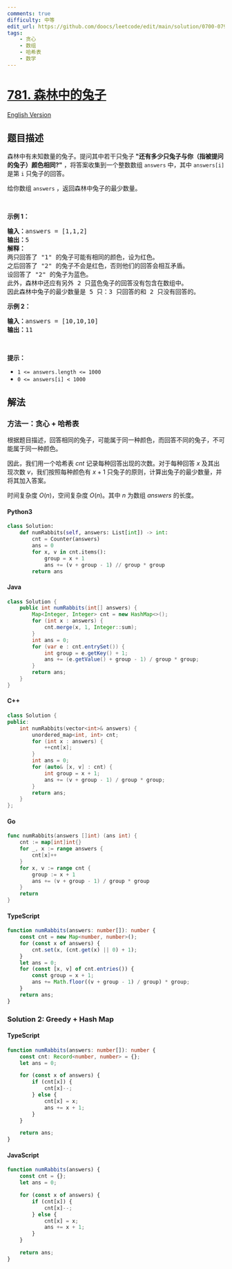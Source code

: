 ```yaml
---
comments: true
difficulty: 中等
edit_url: https://github.com/doocs/leetcode/edit/main/solution/0700-0799/0781.Rabbits%20in%20Forest/README.md
tags:
    - 贪心
    - 数组
    - 哈希表
    - 数学
---
```


<!-- problem:start -->

# [781. 森林中的兔子](https://leetcode.cn/problems/rabbits-in-forest)

[English Version](/solution/0700-0799/0781.Rabbits%20in%20Forest/README_EN.md)

## 题目描述

<!-- description:start -->

<p>森林中有未知数量的兔子。提问其中若干只兔子<strong> "还有多少只兔子与你（指被提问的兔子）颜色相同?"</strong> ，将答案收集到一个整数数组 <code>answers</code> 中，其中 <code>answers[i]</code> 是第 <code>i</code> 只兔子的回答。</p>

<p>给你数组 <code>answers</code> ，返回森林中兔子的最少数量。</p>

<p>&nbsp;</p>

<p><strong>示例 1：</strong></p>

<pre>
<strong>输入：</strong>answers = [1,1,2]
<strong>输出：</strong>5
<strong>解释：</strong>
两只回答了 "1" 的兔子可能有相同的颜色，设为红色。 
之后回答了 "2" 的兔子不会是红色，否则他们的回答会相互矛盾。
设回答了 "2" 的兔子为蓝色。 
此外，森林中还应有另外 2 只蓝色兔子的回答没有包含在数组中。 
因此森林中兔子的最少数量是 5 只：3 只回答的和 2 只没有回答的。
</pre>

<p><strong>示例 2：</strong></p>

<pre>
<strong>输入：</strong>answers = [10,10,10]
<strong>输出：</strong>11
</pre>

<p>&nbsp;</p>

<p><strong>提示：</strong></p>

<ul>
	<li><code>1 &lt;= answers.length &lt;= 1000</code></li>
	<li><code>0 &lt;= answers[i] &lt; 1000</code></li>
</ul>

<!-- description:end -->

## 解法

<!-- solution:start -->

### 方法一：贪心 + 哈希表

根据题目描述，回答相同的兔子，可能属于同一种颜色，而回答不同的兔子，不可能属于同一种颜色。

因此，我们用一个哈希表 $\textit{cnt}$ 记录每种回答出现的次数。对于每种回答 $x$ 及其出现次数 $v$，我们按照每种颜色有 $x + 1$ 只兔子的原则，计算出兔子的最少数量，并将其加入答案。

时间复杂度 $O(n)$，空间复杂度 $O(n)$。其中 $n$ 为数组 $\textit{answers}$ 的长度。

<!-- tabs:start -->

#### Python3

```python
class Solution:
    def numRabbits(self, answers: List[int]) -> int:
        cnt = Counter(answers)
        ans = 0
        for x, v in cnt.items():
            group = x + 1
            ans += (v + group - 1) // group * group
        return ans
```

#### Java

```java
class Solution {
    public int numRabbits(int[] answers) {
        Map<Integer, Integer> cnt = new HashMap<>();
        for (int x : answers) {
            cnt.merge(x, 1, Integer::sum);
        }
        int ans = 0;
        for (var e : cnt.entrySet()) {
            int group = e.getKey() + 1;
            ans += (e.getValue() + group - 1) / group * group;
        }
        return ans;
    }
}
```

#### C++

```cpp
class Solution {
public:
    int numRabbits(vector<int>& answers) {
        unordered_map<int, int> cnt;
        for (int x : answers) {
            ++cnt[x];
        }
        int ans = 0;
        for (auto& [x, v] : cnt) {
            int group = x + 1;
            ans += (v + group - 1) / group * group;
        }
        return ans;
    }
};
```

#### Go

```go
func numRabbits(answers []int) (ans int) {
	cnt := map[int]int{}
	for _, x := range answers {
		cnt[x]++
	}
	for x, v := range cnt {
		group := x + 1
		ans += (v + group - 1) / group * group
	}
	return
}
```

#### TypeScript

```ts
function numRabbits(answers: number[]): number {
    const cnt = new Map<number, number>();
    for (const x of answers) {
        cnt.set(x, (cnt.get(x) || 0) + 1);
    }
    let ans = 0;
    for (const [x, v] of cnt.entries()) {
        const group = x + 1;
        ans += Math.floor((v + group - 1) / group) * group;
    }
    return ans;
}
```

<!-- tabs:end -->

<!-- solution:end -->

### Solution 2: Greedy + Hash Map

<!-- tabs:start -->

#### TypeScript

```ts
function numRabbits(answers: number[]): number {
    const cnt: Record<number, number> = {};
    let ans = 0;

    for (const x of answers) {
        if (cnt[x]) {
            cnt[x]--;
        } else {
            cnt[x] = x;
            ans += x + 1;
        }
    }

    return ans;
}
```

#### JavaScript

```js
function numRabbits(answers) {
    const cnt = {};
    let ans = 0;

    for (const x of answers) {
        if (cnt[x]) {
            cnt[x]--;
        } else {
            cnt[x] = x;
            ans += x + 1;
        }
    }

    return ans;
}
```

<!-- tabs:end -->

<!-- solution:end -->

<!-- problem:end -->
